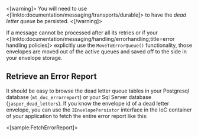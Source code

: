 <!--title:Dead Letter Envelopes-->

<[warning]>
You will need to use <[linkto:documentation/messaging/transports/durable]> to have the *dead letter queue* be persisted.
<[/warning]>

If a message cannot be processed after all its retries or if your <[linkto:documentation/messaging/handling/errorhandling;title=error handling policies]> explicitly use the `MoveToErrorQueue()` functionality, those envelopes are moved out of the active queues and saved
off to the side in your envelope storage.


## Retrieve an Error Report

It should be easy to browse the dead letter queue tables in your Postgresql database (`mt_doc_errorreport`) or your Sql Server database (`jasper_dead_letters`). If you know the envelope id of a dead letter envelope, you can use the `IEnvelopePersistor` interface in the IoC container of your application to
fetch the entire error report like this:

<[sample:FetchErrorReport]>